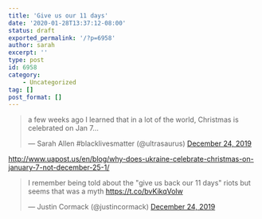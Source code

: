 ```yaml
---
title: 'Give us our 11 days'
date: '2020-01-28T13:37:12-08:00'
status: draft
exported_permalink: '/?p=6958'
author: sarah
excerpt: ''
type: post
id: 6958
category:
    - Uncategorized
tag: []
post_format: []
---
```

> a few weeks ago I learned that in a lot of the world, Christmas is celebrated on Jan 7…
> 
> — Sarah Allen #blacklivesmatter (@ultrasaurus) [December 24, 2019](https://twitter.com/ultrasaurus/status/1209504928420384773?ref_src=twsrc%5Etfw)

<script async="" charset="utf-8" src="https://platform.twitter.com/widgets.js"></script>

http://www.uapost.us/en/blog/why-does-ukraine-celebrate-christmas-on-january-7-not-december-25-1/

> I remember being told about the "give us back our 11 days" riots but seems that was a myth <https://t.co/bvKikqVolw>
> 
> — Justin Cormack (@justincormack) [December 24, 2019](https://twitter.com/justincormack/status/1209515274728345600?ref_src=twsrc%5Etfw)

<script async="" charset="utf-8" src="https://platform.twitter.com/widgets.js"></script>